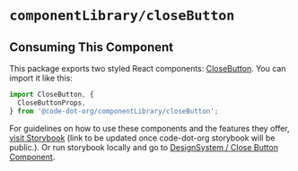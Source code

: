# `componentLibrary/closeButton`

## Consuming This Component

This package exports two styled React components: [CloseButton](CloseButton.tsx).
You can import it like this:

```javascript
import CloseButton, {
  CloseButtonProps,
} from '@code-dot-org/componentLibrary/closeButton';
```

For guidelines on how to use these components and the features they
offer, [visit Storybook](https://code-dot-org.github.io/dsco_)
(link to be updated once code-dot-org storybook will be public.).
Or run storybook locally and go
to [DesignSystem / Close Button Component](http://localhost:9001/?path=/docs/designsystem-closebutton--docs).
